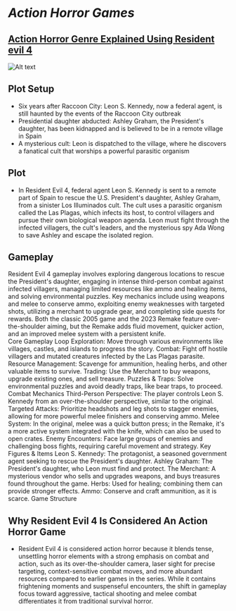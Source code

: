 # _Action Horror Games_
## <u>Action Horror Genre Explained Using Resident evil 4</u>
![Alt text](https://www.gematsu.com/wp-content/uploads/2022/06/RE4-Remake-Ann_06-02-22.jpg?w=640)
## Plot Setup
* Six years after Raccoon City: Leon S. Kennedy, now a federal agent, is still haunted by the events of the Raccoon City outbreak
* Presidential daughter abducted: Ashley Graham, the President's daughter, has been kidnapped and is believed to be in a remote village in Spain
* A mysterious cult: Leon is dispatched to the village, where he discovers a fanatical cult that worships a powerful parasitic organism


## Plot
- In Resident Evil 4, federal agent Leon S. Kennedy is sent to a remote part of Spain to rescue the U.S. President's daughter, Ashley Graham, from a sinister Los Illuminados cult. The cult uses a parasitic organism called the Las Plagas, which infects its host, to control villagers and pursue their own biological weapon agenda. Leon must fight through the infected villagers, the cult's leaders, and the mysterious spy Ada Wong to save Ashley and escape the isolated region.  

## Gameplay
Resident Evil 4 gameplay involves exploring dangerous locations to rescue the President's daughter, engaging in intense third-person combat against infected villagers, managing limited resources like ammo and healing items, and solving environmental puzzles. Key mechanics include using weapons and melee to conserve ammo, exploiting enemy weaknesses with targeted shots, utilizing a merchant to upgrade gear, and completing side quests for rewards. Both the classic 2005 game and the 2023 Remake feature over-the-shoulder aiming, but the Remake adds fluid movement, quicker action, and an improved melee system with a persistent knife.  
Core Gameplay Loop
Exploration: Move through various environments like villages, castles, and islands to progress the story. 
Combat: Fight off hostile villagers and mutated creatures infected by the Las Plagas parasite. 
Resource Management: Scavenge for ammunition, healing herbs, and other valuable items to survive. 
Trading: Use the Merchant to buy weapons, upgrade existing ones, and sell treasure. 
Puzzles & Traps: Solve environmental puzzles and avoid deadly traps, like bear traps, to proceed. 
Combat Mechanics
Third-Person Perspective: The player controls Leon S. Kennedy from an over-the-shoulder perspective, similar to the original. 
Targeted Attacks: Prioritize headshots and leg shots to stagger enemies, allowing for more powerful melee finishers and conserving ammo. 
Melee System: In the original, melee was a quick button press; in the Remake, it's a more active system integrated with the knife, which can also be used to open crates. 
Enemy Encounters: Face large groups of enemies and challenging boss fights, requiring careful movement and strategy. 
Key Figures & Items
Leon S. Kennedy: The protagonist, a seasoned government agent seeking to rescue the President's daughter. 
Ashley Graham: The President's daughter, who Leon must find and protect. 
The Merchant: A mysterious vendor who sells and upgrades weapons, and buys treasures found throughout the game. 
Herbs: Used for healing; combining them can provide stronger effects. 
Ammo: Conserve and craft ammunition, as it is scarce. 
Game Structure
## Why Resident Evil 4 Is Considered An Action Horror Game
- Resident Evil 4 is considered action horror because it blends tense, unsettling horror elements with a strong emphasis on combat and action, such as its over-the-shoulder camera, laser sight for precise targeting, context-sensitive combat moves, and more abundant resources compared to earlier games in the series. While it contains frightening moments and suspenseful encounters, the shift in gameplay focus toward aggressive, tactical shooting and melee combat differentiates it from traditional survival horror.  
